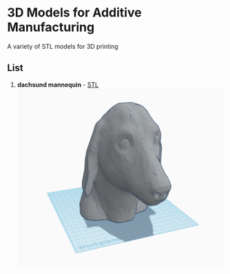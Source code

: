 # 3D Models for Additive Manufacturing
A variety of STL models for 3D printing

## List

1. **dachsund mannequin** - [STL](./dachsund-mannequin/dachsund-mannequin.stl)
![](./dachsund-mannequin/dachsund-mannequin.png)
